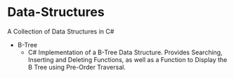# Data-Structures
A Collection of Data Structures in C#
- B-Tree 
  - C# Implementation of a B-Tree Data Structure.  Provides Searching, Inserting and Deleting Functions, as well as a Function to Display the B Tree using Pre-Order Traversal.
